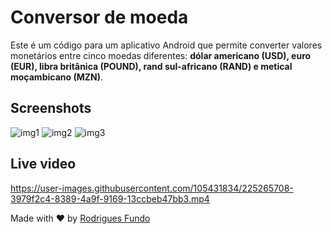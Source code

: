 <h1>Conversor de moeda</h1>



<p>Este é um código para um aplicativo Android que permite converter valores monetários entre cinco moedas diferentes: <strong>dólar americano (USD), euro (EUR), libra britânica (POUND), rand sul-africano (RAND) e metical moçambicano (MZN)</strong>.</p>

## Screenshots


![img1](https://user-images.githubusercontent.com/105431834/225265504-354cbc98-39c9-4988-8fb4-b266734c3127.jpeg)
![img2](https://user-images.githubusercontent.com/105431834/225265544-3aea0530-6af2-4a8c-9527-beb872137414.jpeg)
![img3](https://user-images.githubusercontent.com/105431834/225265603-5ef59482-ed00-4cf3-aa3e-080577fb04de.jpeg)

## Live video

https://user-images.githubusercontent.com/105431834/225265708-3979f2c4-8389-4a9f-9169-13ccbeb47bb3.mp4


Made with ❤ by <a href="https://github.com/RodriguesFundo"> Rodrigues Fundo </a>

